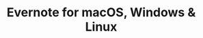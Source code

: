 ---
name: Evernote
url: 'https://www.evernote.com/Login.action'
category: Productivity
title: 'Evernote for macOS, Windows & Linux'
key: evernote

---